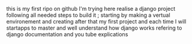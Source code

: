 this is my first ripo on github I'm trying here realise a django project following all needed steps to build it ; starting by making a vertual environement and creating after that my first project and each time I will startapps to master and well understand how django works refering to django documentation and you tube explications
